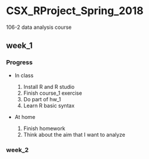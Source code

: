 # CSX_RProject_Spring_2018
106-2 data analysis course

## week_1
### Progress
* In class
  1. Install R and R studio
  2. Finish course_1 exercise
  3. Do part of hw_1
  4. Learn R basic syntax
  
* At home
  1. Finish homework
  2. Think about the aim that I want to analyze

### week_2




